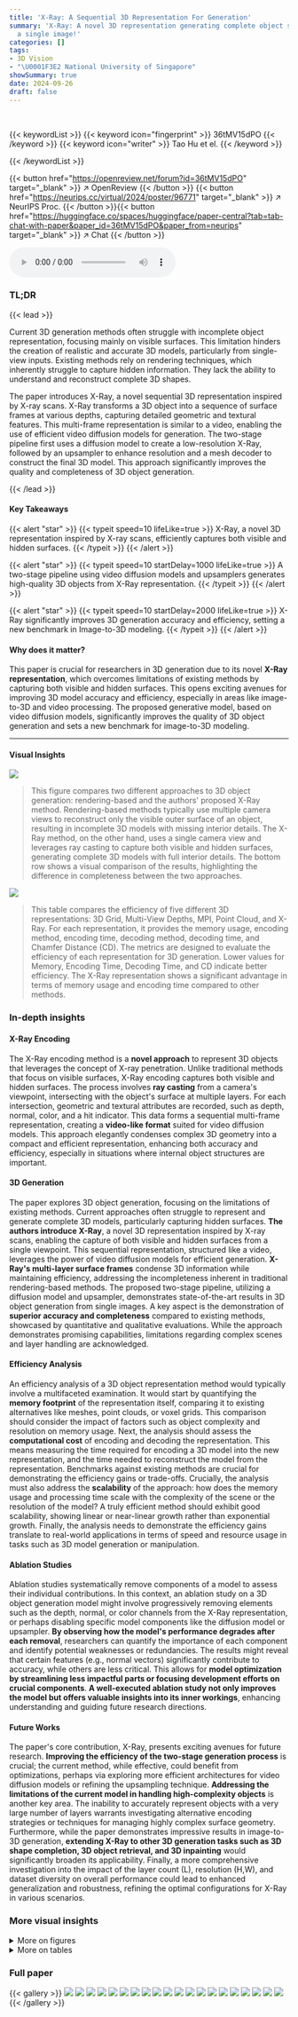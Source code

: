 ```yaml
---
title: 'X-Ray: A Sequential 3D Representation For Generation'
summary: 'X-Ray: A novel 3D representation generating complete object surfaces from
  a single image!'
categories: []
tags:
- 3D Vision
- "\U0001F3E2 National University of Singapore"
showSummary: true
date: 2024-09-26
draft: false
---
```


<br>

{{< keywordList >}}
{{< keyword icon="fingerprint" >}} 36tMV15dPO {{< /keyword >}}
{{< keyword icon="writer" >}} Tao Hu et el. {{< /keyword >}}
 
{{< /keywordList >}}

{{< button href="https://openreview.net/forum?id=36tMV15dPO" target="_blank" >}}
↗ OpenReview
{{< /button >}}
{{< button href="https://neurips.cc/virtual/2024/poster/96771" target="_blank" >}}
↗ NeurIPS Proc.
{{< /button >}}{{< button href="https://huggingface.co/spaces/huggingface/paper-central?tab=tab-chat-with-paper&paper_id=36tMV15dPO&paper_from=neurips" target="_blank" >}}
↗ Chat
{{< /button >}}



<audio controls>
    <source src="https://ai-paper-reviewer.com/36tMV15dPO/podcast.wav" type="audio/wav">
    Your browser does not support the audio element.
</audio>


### TL;DR


{{< lead >}}

Current 3D generation methods often struggle with incomplete object representation, focusing mainly on visible surfaces.  This limitation hinders the creation of realistic and accurate 3D models, particularly from single-view inputs.  Existing methods rely on rendering techniques, which inherently struggle to capture hidden information.  They lack the ability to understand and reconstruct complete 3D shapes. 

The paper introduces X-Ray, a novel sequential 3D representation inspired by X-ray scans.  X-Ray transforms a 3D object into a sequence of surface frames at various depths, capturing detailed geometric and textural features.  This multi-frame representation is similar to a video, enabling the use of efficient video diffusion models for generation. The two-stage pipeline first uses a diffusion model to create a low-resolution X-Ray, followed by an upsampler to enhance resolution and a mesh decoder to construct the final 3D model.  This approach significantly improves the quality and completeness of 3D object generation.

{{< /lead >}}


#### Key Takeaways

{{< alert "star" >}}
{{< typeit speed=10 lifeLike=true >}} X-Ray, a novel 3D representation inspired by X-ray scans, efficiently captures both visible and hidden surfaces. {{< /typeit >}}
{{< /alert >}}

{{< alert "star" >}}
{{< typeit speed=10 startDelay=1000 lifeLike=true >}} A two-stage pipeline using video diffusion models and upsamplers generates high-quality 3D objects from X-Ray representation. {{< /typeit >}}
{{< /alert >}}

{{< alert "star" >}}
{{< typeit speed=10 startDelay=2000 lifeLike=true >}} X-Ray significantly improves 3D generation accuracy and efficiency, setting a new benchmark in Image-to-3D modeling. {{< /typeit >}}
{{< /alert >}}

#### Why does it matter?
This paper is crucial for researchers in 3D generation due to its novel **X-Ray representation**, which overcomes limitations of existing methods by capturing both visible and hidden surfaces.  This opens exciting avenues for improving 3D model accuracy and efficiency, especially in areas like image-to-3D and video processing.  The proposed generative model, based on video diffusion models, significantly improves the quality of 3D object generation and sets a new benchmark for image-to-3D modeling.

------
#### Visual Insights



![](https://ai-paper-reviewer.com/36tMV15dPO/figures_0_1.jpg)

> This figure compares two different approaches to 3D object generation: rendering-based and the authors' proposed X-Ray method. Rendering-based methods typically use multiple camera views to reconstruct only the visible outer surface of an object, resulting in incomplete 3D models with missing interior details.  The X-Ray method, on the other hand, uses a single camera view and leverages ray casting to capture both visible and hidden surfaces, generating complete 3D models with full interior details. The bottom row shows a visual comparison of the results, highlighting the difference in completeness between the two approaches.





![](https://ai-paper-reviewer.com/36tMV15dPO/tables_7_1.jpg)

> This table compares the efficiency of five different 3D representations: 3D Grid, Multi-View Depths, MPI, Point Cloud, and X-Ray.  For each representation, it provides the memory usage, encoding method, encoding time, decoding method, decoding time, and Chamfer Distance (CD). The metrics are designed to evaluate the efficiency of each representation for 3D generation. Lower values for Memory, Encoding Time, Decoding Time, and CD indicate better efficiency. The X-Ray representation shows a significant advantage in terms of memory usage and encoding time compared to other methods.





### In-depth insights


#### X-Ray Encoding
The X-Ray encoding method is a **novel approach** to represent 3D objects that leverages the concept of X-ray penetration. Unlike traditional methods that focus on visible surfaces, X-Ray encoding captures both visible and hidden surfaces.  The process involves **ray casting** from a camera's viewpoint, intersecting with the object's surface at multiple layers.  For each intersection, geometric and textural attributes are recorded, such as depth, normal, color, and a hit indicator. This data forms a sequential multi-frame representation, creating a **video-like format** suited for video diffusion models. This approach elegantly condenses complex 3D geometry into a compact and efficient representation, enhancing both accuracy and efficiency, especially in situations where internal object structures are important.

#### 3D Generation
The paper explores 3D object generation, focusing on the limitations of existing methods.  Current approaches often struggle to represent and generate complete 3D models, particularly capturing hidden surfaces.  **The authors introduce X-Ray**, a novel 3D representation inspired by X-ray scans, enabling the capture of both visible and hidden surfaces from a single viewpoint. This sequential representation, structured like a video, leverages the power of video diffusion models for efficient generation.  **X-Ray's multi-layer surface frames** condense 3D information while maintaining efficiency, addressing the incompleteness inherent in traditional rendering-based methods.  The proposed two-stage pipeline, utilizing a diffusion model and upsampler, demonstrates state-of-the-art results in 3D object generation from single images.  A key aspect is the demonstration of **superior accuracy and completeness** compared to existing methods, showcased by quantitative and qualitative evaluations. While the approach demonstrates promising capabilities, limitations regarding complex scenes and layer handling are acknowledged.

#### Efficiency Analysis
An efficiency analysis of a 3D object representation method would typically involve a multifaceted examination.  It would start by quantifying the **memory footprint** of the representation itself, comparing it to existing alternatives like meshes, point clouds, or voxel grids.  This comparison should consider the impact of factors such as object complexity and resolution on memory usage.  Next, the analysis should assess the **computational cost** of encoding and decoding the representation. This means measuring the time required for encoding a 3D model into the new representation, and the time needed to reconstruct the model from the representation. Benchmarks against existing methods are crucial for demonstrating the efficiency gains or trade-offs.  Crucially, the analysis must also address the **scalability** of the approach: how does the memory usage and processing time scale with the complexity of the scene or the resolution of the model?  A truly efficient method should exhibit good scalability, showing linear or near-linear growth rather than exponential growth.  Finally, the analysis needs to demonstrate the efficiency gains translate to real-world applications in terms of speed and resource usage in tasks such as 3D model generation or manipulation.

#### Ablation Studies
Ablation studies systematically remove components of a model to assess their individual contributions.  In this context, an ablation study on a 3D object generation model might involve progressively removing elements such as the depth, normal, or color channels from the X-Ray representation, or perhaps disabling specific model components like the diffusion model or upsampler.  **By observing how the model's performance degrades after each removal**, researchers can quantify the importance of each component and identify potential weaknesses or redundancies. The results might reveal that certain features (e.g., normal vectors) significantly contribute to accuracy, while others are less critical. This allows for **model optimization by streamlining less impactful parts or focusing development efforts on crucial components**.  **A well-executed ablation study not only improves the model but offers valuable insights into its inner workings**, enhancing understanding and guiding future research directions.

#### Future Works
The paper's core contribution, X-Ray, presents exciting avenues for future research. **Improving the efficiency of the two-stage generation process** is crucial; the current method, while effective, could benefit from optimizations, perhaps via exploring more efficient architectures for video diffusion models or refining the upsampling technique.  **Addressing the limitations of the current model in handling high-complexity objects** is another key area. The inability to accurately represent objects with a very large number of layers warrants investigating alternative encoding strategies or techniques for managing highly complex surface geometry.  Furthermore, while the paper demonstrates impressive results in image-to-3D generation, **extending X-Ray to other 3D generation tasks such as 3D shape completion, 3D object retrieval, and 3D inpainting** would significantly broaden its applicability. Finally, a more comprehensive investigation into the impact of the layer count (L), resolution (H,W), and dataset diversity on overall performance could lead to enhanced generalization and robustness, refining the optimal configurations for X-Ray in various scenarios.


### More visual insights

<details>
<summary>More on figures
</summary>


![](https://ai-paper-reviewer.com/36tMV15dPO/figures_2_1.jpg)

> This figure shows four examples of the X-Ray 3D sequential representation.  Each example shows a 3D object (car, mug, gun, book) and its corresponding X-Ray representation. The X-Ray representation is a sequence of frames, each showing the hit (H), depth (D), normal (N), and color (C) information for the surfaces intersected by a ray cast from the camera. The number of frames in the X-Ray representation varies depending on the complexity of the 3D object. The dotted yellow lines show the direction of the ray cast.


![](https://ai-paper-reviewer.com/36tMV15dPO/figures_4_1.jpg)

> This figure illustrates the three-stage pipeline for generating 3D models using the X-Ray representation.  First, an image is fed into the X-Ray diffusion model to create a low-resolution X-Ray representation.  This is then upsampled to a higher resolution. Finally, the high-resolution X-Ray is decoded into a 3D point cloud, which is converted to a mesh.


![](https://ai-paper-reviewer.com/36tMV15dPO/figures_7_1.jpg)

> This figure shows two plots illustrating the encoding-decoding intrinsic error of the X-Ray representation. The left plot shows how the error (measured by Chamfer Distance) decreases as the number of layers (L) increases, stabilizing around 8 layers. The right plot shows how the error decreases with increasing frame resolution (H or W), also stabilizing after 256.  This analysis helps determine the optimal balance between accuracy and efficiency for the X-Ray representation.


![](https://ai-paper-reviewer.com/36tMV15dPO/figures_7_2.jpg)

> This figure shows the relationship between the encoding-decoding intrinsic error and the resolution (height and width) and number of layers of the X-Ray representation. The encoding-decoding intrinsic error is the difference between the original 3D mesh and the 3D mesh reconstructed from the encoded X-Ray representation. As shown in the graph, the error decreases as the resolution increases and the number of layers increases. This suggests that a higher resolution and more layers leads to a more accurate reconstruction.


![](https://ai-paper-reviewer.com/36tMV15dPO/figures_8_1.jpg)

> This figure shows a quantitative comparison of image-to-3D mesh generation results using different methods.  The input images are shown in the leftmost column, followed by reconstruction results from four different models: One-2-3-4-5, OpenLRM, TripoSR, and the authors' proposed X-Ray method. The ground truth (GT) meshes are shown in the rightmost column.  The comparison demonstrates the superior performance of the X-Ray method in generating complete and accurate 3D models from single input images across various object categories including boxes, footwear, cabinets, bowls, and cars.


![](https://ai-paper-reviewer.com/36tMV15dPO/figures_9_1.jpg)

> This figure demonstrates failure cases of the X-Ray 3D generation method.  The top row shows an example with a hamburger.  The X-Ray representation successfully captures the visible layers, but the model fails to reconstruct the complete object, missing parts of the interior (indicated by the red dashed box). A similar problem is observed in the bottom row with a banana image, where the generated mesh is incomplete and lacks details.


![](https://ai-paper-reviewer.com/36tMV15dPO/figures_13_1.jpg)

> This figure illustrates the three main components of the proposed generative pipeline for X-Ray 3D representation. The pipeline consists of an X-Ray diffusion model that generates a low-resolution X-Ray from an image; an upsampler that increases the resolution of the low-resolution X-Ray by a factor of 4; and a mesh decoding model that converts the high-resolution X-Ray into a point cloud, which is then converted into a 3D mesh.


![](https://ai-paper-reviewer.com/36tMV15dPO/figures_14_1.jpg)

> This figure illustrates the three-stage pipeline for generating 3D mesh from a single image.  First, an X-Ray diffusion model takes an image as input and produces a low-resolution X-Ray representation. Second, an upsampler increases the resolution of this X-Ray fourfold. Finally, a mesh decoding model converts the high-resolution X-Ray into a 3D point cloud with color and normal information, which is then transformed into the final 3D mesh.


![](https://ai-paper-reviewer.com/36tMV15dPO/figures_15_1.jpg)

> This figure visualizes the image-to-3D generation process using the X-Ray representation.  It shows four examples, each with an input image and the resulting synthesized X-Ray, the encoded point cloud, and three views of the decoded mesh. The figure demonstrates the method’s ability to reconstruct 3D models from single images, highlighting the quality and detail achieved in the output meshes.


![](https://ai-paper-reviewer.com/36tMV15dPO/figures_16_1.jpg)

> This figure demonstrates the Text-to-3D generation pipeline using X-Ray representation. Starting from textual descriptions (e.g., “a black and silver power supply”, “green wine bottle”, “a polar bear”, “a rolled haystack”), the pipeline first generates images using a pre-trained text-to-image diffusion model. Then, image segmentation is applied to isolate the object from the background. Next, the X-Ray representation is extracted from the segmented images, followed by point cloud encoding and mesh decoding to obtain the final 3D mesh model. The figure shows the synthesized image, segmented image, synthesized X-Ray, encoded point cloud, and the resulting decoded mesh for each textual input. This showcases the capability of X-Ray in translating text descriptions into 3D object representations.


</details>




<details>
<summary>More on tables
</summary>


![](https://ai-paper-reviewer.com/36tMV15dPO/tables_8_1.jpg)
> This table presents a quantitative comparison of the proposed X-Ray method with existing state-of-the-art methods for image-to-3D mesh generation.  It shows the Chamfer Distance (CD) and F-Score (FS@0.1) metrics on the Google Scanned Objects (GSO) and OmniObject3D datasets. Lower CD values and higher FS@0.1 values indicate better reconstruction performance. The table highlights the superior performance of the X-Ray method compared to the other methods.

![](https://ai-paper-reviewer.com/36tMV15dPO/tables_15_1.jpg)
> This table presents a quantitative comparison of the reconstruction performance achieved by three different diffusion model configurations: a finetuned original UNet, a randomly initialized original UNet, and a randomly initialized UNet with only 10% of the original parameters.  The evaluation metrics are Chamfer Distance (CD) and F-Score at a threshold of 0.1 (FS@0.1).  Training time (in days), inference time (in seconds), batch size, and model size (in GB) are also reported for each configuration. The results demonstrate the impact of different model sizes and initialization strategies on the model's performance in 3D reconstruction tasks.

![](https://ai-paper-reviewer.com/36tMV15dPO/tables_15_2.jpg)
> This table presents a quantitative comparison of the performance of the X-Ray generation model with and without the Hit H attribute. The results are evaluated using the Chamfer Distance (CD) and F-Score (FS@0.1) metrics on the Google Scanned Objects (GSO) dataset. The Hit H attribute indicates the presence of a surface in each layer of the X-Ray representation. The results show that including the Hit H attribute improves the model's performance, suggesting its importance in ensuring accurate 3D object generation.

</details>




### Full paper

{{< gallery >}}
<img src="https://ai-paper-reviewer.com/36tMV15dPO/1.png" class="grid-w50 md:grid-w33 xl:grid-w25" />
<img src="https://ai-paper-reviewer.com/36tMV15dPO/2.png" class="grid-w50 md:grid-w33 xl:grid-w25" />
<img src="https://ai-paper-reviewer.com/36tMV15dPO/3.png" class="grid-w50 md:grid-w33 xl:grid-w25" />
<img src="https://ai-paper-reviewer.com/36tMV15dPO/4.png" class="grid-w50 md:grid-w33 xl:grid-w25" />
<img src="https://ai-paper-reviewer.com/36tMV15dPO/5.png" class="grid-w50 md:grid-w33 xl:grid-w25" />
<img src="https://ai-paper-reviewer.com/36tMV15dPO/6.png" class="grid-w50 md:grid-w33 xl:grid-w25" />
<img src="https://ai-paper-reviewer.com/36tMV15dPO/7.png" class="grid-w50 md:grid-w33 xl:grid-w25" />
<img src="https://ai-paper-reviewer.com/36tMV15dPO/8.png" class="grid-w50 md:grid-w33 xl:grid-w25" />
<img src="https://ai-paper-reviewer.com/36tMV15dPO/9.png" class="grid-w50 md:grid-w33 xl:grid-w25" />
<img src="https://ai-paper-reviewer.com/36tMV15dPO/10.png" class="grid-w50 md:grid-w33 xl:grid-w25" />
<img src="https://ai-paper-reviewer.com/36tMV15dPO/11.png" class="grid-w50 md:grid-w33 xl:grid-w25" />
<img src="https://ai-paper-reviewer.com/36tMV15dPO/12.png" class="grid-w50 md:grid-w33 xl:grid-w25" />
<img src="https://ai-paper-reviewer.com/36tMV15dPO/13.png" class="grid-w50 md:grid-w33 xl:grid-w25" />
<img src="https://ai-paper-reviewer.com/36tMV15dPO/14.png" class="grid-w50 md:grid-w33 xl:grid-w25" />
<img src="https://ai-paper-reviewer.com/36tMV15dPO/15.png" class="grid-w50 md:grid-w33 xl:grid-w25" />
<img src="https://ai-paper-reviewer.com/36tMV15dPO/16.png" class="grid-w50 md:grid-w33 xl:grid-w25" />
<img src="https://ai-paper-reviewer.com/36tMV15dPO/17.png" class="grid-w50 md:grid-w33 xl:grid-w25" />
<img src="https://ai-paper-reviewer.com/36tMV15dPO/18.png" class="grid-w50 md:grid-w33 xl:grid-w25" />
<img src="https://ai-paper-reviewer.com/36tMV15dPO/19.png" class="grid-w50 md:grid-w33 xl:grid-w25" />
<img src="https://ai-paper-reviewer.com/36tMV15dPO/20.png" class="grid-w50 md:grid-w33 xl:grid-w25" />
{{< /gallery >}}